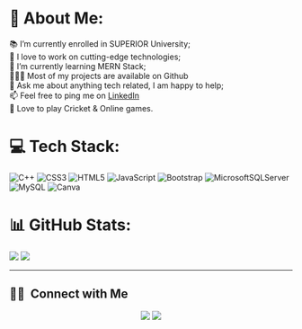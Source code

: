 # 💫 About Me:
📚 I’m currently enrolled in SUPERIOR University;<br>🤝 I love to work on cutting-edge technologies;<br>🌱 I’m currently learning MERN Stack;<br>👨🏻‍💻 Most of my projects are available on Github<br>💬 Ask me about anything tech related, I am happy to help;<br>📫 Feel free to ping me on [LinkedIn](www.linkedin.com/in/zeeshan92322)<br>🔭 Love to play Cricket & Online games.


# 💻 Tech Stack:
 ![C++](https://img.shields.io/badge/c++-%2300599C.svg?style=for-the-badge&logo=c%2B%2B&logoColor=white) ![CSS3](https://img.shields.io/badge/css3-%231572B6.svg?style=for-the-badge&logo=css3&logoColor=white) ![HTML5](https://img.shields.io/badge/html5-%23E34F26.svg?style=for-the-badge&logo=html5&logoColor=white) ![JavaScript](https://img.shields.io/badge/javascript-%23323330.svg?style=for-the-badge&logo=javascript&logoColor=%23F7DF1E)
![Bootstrap](https://img.shields.io/badge/bootstrap-%23563D7C.svg?style=for-the-badge&logo=bootstrap&logoColor=white) ![MicrosoftSQLServer](https://img.shields.io/badge/Microsoft%20SQL%20Sever-CC2927?style=for-the-badge&logo=microsoft%20sql%20server&logoColor=white) ![MySQL](https://img.shields.io/badge/mysql-%2300f.svg?style=for-the-badge&logo=mysql&logoColor=white) ![Canva](https://img.shields.io/badge/Canva-%2300C4CC.svg?style=for-the-badge&logo=Canva&logoColor=white) 
# 📊 GitHub Stats:
![](https://github-readme-stats.vercel.app/api?username=Ahmad-Zeeshan-Ramzan)
![](https://github-readme-stats.vercel.app/api/top-langs/?username=hmzaSaleem&theme=vue&hide_border=false&include_all_commits=false&count_private=false&layout=compact)

---
## 🤝🏻 &nbsp;Connect with Me
<p align="center">
<a href="https://www.linkedin.com/in/zeeshan92322"><img src="https://img.shields.io/badge/-Ahmad%20Zeeshan-0077B5?style=flat&logo=Linkedin&logoColor=white"/></a>
<a href="mailto:zesshan92322@gmail.com"><img src="https://img.shields.io/badge/-zesshan92322@gmail.com-D14836?style=flat&logo=Gmail&logoColor=white"/></a>
</p>
